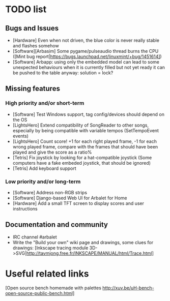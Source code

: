 # TODO list
## Bugs and Issues
* [Hardware]  Even when not driven, the blue color is never really stable and flashes somehow
* [Software][Arbasim] Some pygame/pulseaudio thread burns the CPU ([Mint bug report|https://bugs.launchpad.net/linuxmint/+bug/1451614]) 
* [Software] Arbapp: using only the embedded model can lead to some unexpected behaviours when it is currently filled but not yet ready it can be pushed to the table anyway: solution = lock?

## Missing features
### High priority and/or short-term
* [Software] Test Windows support, tag config/devices should depend on the OS
* [LightsHero] Extend compatibility of SongReader to other songs, especially by being compatible with variable tempos (SetTempoEvent events)
* [LightsHero] Count score! +1 for each right played frame, -1 for each wrong played frame, compare with the frames that should have been played and give the score as a ratio%
* [Tetris] Fix joystick by looking for a hat-compatible joystick (Some computers have a fake embeded joystick, that should be ignored)
* [Tetris] Add keyboard support

### Low priority and/or long-term
* [Software] Address non-RGB strips
* [Software] Django-based Web UI for Arbalet for Home
* [Hardware] Add a small TFT screen to display scores and user instructions


## Documentation and community
* IRC channel #arbalet
* Write the "Build your own" wiki page and drawings, some clues for drawings: [Inkscape tracing module 3D->SVG|http://tavmjong.free.fr/INKSCAPE/MANUAL/html/Trace.html]

# Useful related links
[Open source bench homemade with palettes http://xuv.be/uH-bench-open-source-public-bench.html]

